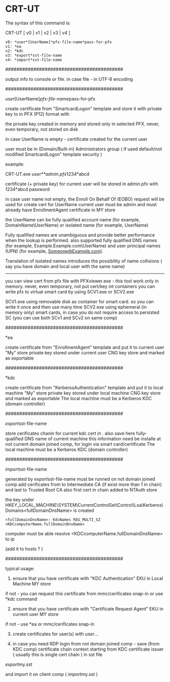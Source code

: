 # CRT-UT

The syntax of this command is:

CRT-UT [ v0 | v1 | v2 | v3 | v4 ]

	v0: *user*[UserName]*pfx-file-name*pass-for-pfx
	v1: *ea
	v2: *kdc
	v3: *export*sst-file-name
	v4: *import*sst-file-name

##########################################

output info to console or file. in case file - in UTF-8 encoding

##########################################

*user*[UserName]*pfx-file-name*pass-for-pfx

create certificate from "SmartcardLogon" template and store it with private key to <pfx-file-name> in PFX (P12) format with <pass-for-pfx>

the private key created in memory and stored only in selected PFX. never, even temporary, not stored on disk

in case UserName is empty - certificate created for the current user

user must be in (Domain/Built-in) Administrators group ( if used default/not modified SmartcardLogon" template security )

example:

CRT-UT.exe *user**admin.pfx*1234*abcd

certificate (+ private key) for current user will be stored in admin.pfx with 1234*abcd password

in case user name not empty, the Enroll On Behalf Of (EOBO) request will be used for create cert for UserName
current user must be admin and must already have EnrollmentAgent certificate in MY store 

the UserName can be fully qualified account name (for example, DomainName\UserName) or isolated name (for example, UserName)

Fully qualified names are unambiguous and provide better performance when the lookup is performed. 
also supported fully qualified DNS names (for example, Example.Example.com\UserName) and user principal names (UPN) (for example, Someone@Example.com).

Translation of isolated names introduces the possibility of name collisions ( say you have domain and local user with the same name)

------------------------------------------------------------

you can view cert from pfx file with PFXviewer.exe - this tool work only in memory. never, even temporary, not put cert/key int containers
you can write pfx to virtual smart card by using SCV1.exe or SCV2.exe

SCV1.exe using removable disk as container for smart card. so you can write it once and then use many time
SCV2.exe using ephemeral (in memory only) smart cards, in case you do not require access to persisted SC
(you can use both SCv1 and SCv2 on same comp)

##########################################

*ea

create certificate from "EnrollmentAgent" template and put it to current user "My" store
private key stored under current user CNG key store and marked as exportable


##########################################

*kdc

create certificate from "KerberosAuthentication" template and put it to local machine "My" store
private key stored under local machine CNG key store and marked as exportable
The local machine must be a Kerberos KDC (domain controller)

##########################################

*export*sst-file-name

store cerificates chanin for current kdc cert in <sst-file-name>.
also save here fully-qualified DNS name of current machine
this information need be installe at not current domain joined comp, for login via smart card/certificate
The local machine must be a Kerberos KDC (domain controller)


##########################################

*import*sst-file-name

<sst-file-name> generated by *export*sst-file-name
must be runned on not domain joined comp
add cerificates from <sst-file-name> to Intermediate CA (if exist more than 1 in chain) and last to Trusted Root CA
also first cert in chain added to NTAuth store

the key under HKEY_LOCAL_MACHINE\SYSTEM\CurrentControlSet\Control\Lsa\Kerberos\Domains\<fullDomainDnsName> is created

	<fullDomainDnsName>: KdcNames REG_MULTI_SZ <KDCcomputerName.fullDomainDnsName>

computer must be able resolve <KDCcomputerName.fullDomainDnsName> to ip

(add it to hosts ? )


##########################################

typical usage:

1) ensure that you have certificate with "KDC Authentication" EKU in Local Machine MY store

if not - you can request this certificate from mmc/cerificates snap-in or use *kdc command

2) ensure that you have certificate with "Certificate Request Agent" EKU in current user MY store

if not - use *ea or mmc/cerificates snap-in

3) create certificates for user(s) with *user*...

4) in case you need RDP login from not domain joined comp - save (from KDC comp) certificate chain context starting from KDC certificate issuer ( usually this is single cert chain ) in sst file

*export*my.sst

and import it on client comp ( *import*my.sst )
 
